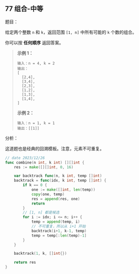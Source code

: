## 77 组合-中等

题目：

给定两个整数 `n` 和 `k`，返回范围 `[1, n]` 中所有可能的 `k` 个数的组合。

你可以按 **任何顺序** 返回答案。



> **示例 1：**
>
> ```
> 输入：n = 4, k = 2
> 输出：
> [
>   [2,4],
>   [3,4],
>   [2,3],
>   [1,2],
>   [1,3],
>   [1,4],
> ]
> ```
>
> **示例 2：**
>
> ```
> 输入：n = 1, k = 1
> 输出：[[1]]
> ```



分析：

这道题也是经典的回溯模板。注意，元素不可重复。

```go
// date 2023/12/26
func combine(n int, k int) [][]int {
    res := make([][]int, 0, 16)

    var backtrack func(n, k int, temp []int)
    backtrack = func(idx, k int, temp []int) {
        if k == 0 {
            one := make([]int, len(temp))
            copy(one, temp)
            res = append(res, one)
            return
        }
        // [1, n] 都是候选
        for i := idx; i <= n; i++ {
            temp = append(temp, i)
            // 不可重复，所以从 i+1 开始
            backtrack(i+1, k-1, temp)
            temp = temp[:len(temp)-1]
        }
    }

    backtrack(1, k, []int{})

    return res
}
```

